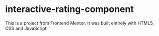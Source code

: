 # interactive-rating-component
This is a project from Frontend Mentor. It was built entirely with HTML5, CSS and JavaScript
